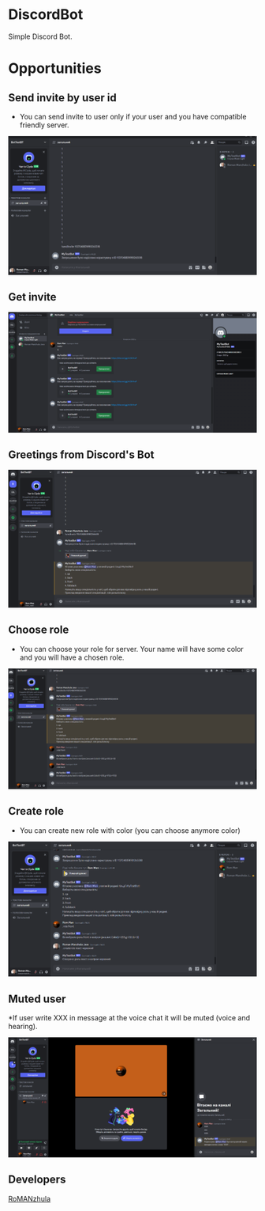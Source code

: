 # DiscordBot
Simple Discord Bot.

# Opportunities

## Send invite by user id
* You can send invite to user only if your user and you have compatible friendly server.

![Send invite](https://github.com/RoMANzhula/DiscordBot/blob/master/src/main/java/Images/Send%20invite.png)

## Get invite

![Get invite](https://github.com/RoMANzhula/DiscordBot/blob/master/src/main/java/Images/Get%20invite%20from%20Bot.png)

## Greetings from Discord's Bot

![Greetings](https://github.com/RoMANzhula/DiscordBot/blob/master/src/main/java/Images/Greetings%20from%20Bot.png)

## Choose role
* You can choose your role for server. Your name will have some color and you will have a chosen role.

![Choose role](https://github.com/RoMANzhula/DiscordBot/blob/master/src/main/java/Images/Choose%20roles.png)

## Create role
* You can create new role with color (you can choose anymore color)

![Create role](https://github.com/RoMANzhula/DiscordBot/blob/master/src/main/java/Images/Create%20new%20Role.png)

## Muted user
*If user write XXX in message at the voice chat it will be muted (voice and hearing).

![Muted](https://github.com/RoMANzhula/DiscordBot/blob/master/src/main/java/Images/Muted%20(word%20XXX).png)

## Developers
[RoMANzhula](https://github.com/RoMANzhula)

